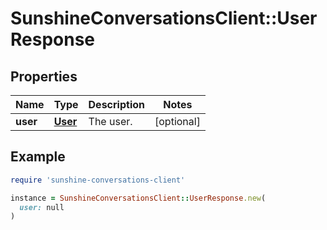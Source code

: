 # SunshineConversationsClient::UserResponse

## Properties

| Name | Type | Description | Notes |
| ---- | ---- | ----------- | ----- |
| **user** | [**User**](User.md) | The user. | [optional] |

## Example

```ruby
require 'sunshine-conversations-client'

instance = SunshineConversationsClient::UserResponse.new(
  user: null
)
```

